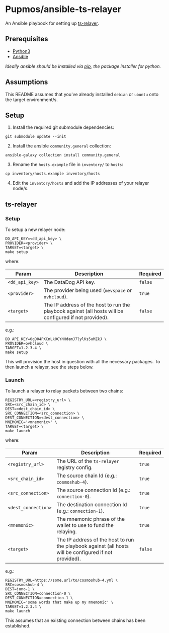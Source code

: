 # Pupmos/ansible-ts-relayer

An Ansible playbook for setting up [ts-relayer](https://github.com/confio/ts-relayer).

## Prerequisites

- [Python3](https://realpython.com/installing-python)
- [Ansible](https://docs.ansible.com/ansible/latest/installation_guide/intro_installation.html)

_Ideally ansible should be installed via [pip](https://pip.pypa.io/en/stable/), the package installer for python._

## Assumptions

This README assumes that you've already installed `debian` or `ubuntu` onto the target environment/s.

## Setup

1. Install the required git submodule dependencies:

```console
git submodule update --init
```

2. Install the ansible `community.general` collection:

```console
ansible-galaxy collection install community.general
```

3. Rename the `hosts.example` file in `inventory/` to `hosts`:

```console
cp inventory/hosts.example inventory/hosts
```

4. Edit the `inventory/hosts` and add the IP addresses of your relayer node/s.

## ts-relayer

### Setup

To setup a new relayer node:

```console
DD_API_KEY=<dd_api_key> \
PROVIDER=<provider> \
TARGET=<target> \
make setup
```

where:

| Param          | Description                                                                                            | Required |
|----------------|--------------------------------------------------------------------------------------------------------|----------|
| `<dd_api_key>` | The DataDog API key.                                                                                   | `false`  |
| `<provider>`   | The provider being used (`mevspace` or `ovhcloud`).                                                    | `true`   |
| `<target>`     | The IP address of the host to run the playbook against (all hosts will be configured if not provided). | `false`  |

e.g.:

```console
DD_API_KEY=0gD04PXCnLk0CYNHdamJ7lylKs5uMZkJ \
PROVIDER=ovhcloud \
TARGET=1.2.3.4 \
make setup
```

This will provision the host in question with all the necessary packages. To then launch a relayer, see the steps below.

### Launch

To launch a relayer to relay packets between two chains:

```console
REGISTRY_URL=<registry_url> \
SRC=<src_chain_id> \
DEST=<dest_chain_id> \
SRC_CONNECTION=<src_connection> \
DEST_CONNECTION=<dest_connection> \
MNEMONIC='<mnemonic>' \
TARGET=<target> \
make launch
```

where:

| Param               | Description                                                                                            | Required |
|---------------------|--------------------------------------------------------------------------------------------------------|----------|
| `<registry_url>`    | The URL of the `ts-relayer` registry config.                                                           | `true`   |
| `<src_chain_id>`    | The source chain Id (e.g.: `cosmoshub-4`).                                                             | `true`   |
| `<src_connection>`  | The source connection Id (e.g.: `connection-0`).                                                       | `true`   |
| `<dest_connection>` | The destination connection Id (e.g.: `connection-1`).                                                  | `true`   |
| `<mnemonic>`        | The mnemonic phrase of the wallet to use to fund the relaying.                                         | `true`   |
| `<target>`          | The IP address of the host to run the playbook against (all hosts will be configured if not provided). | `false`  |

e.g.:

```console
REGISTRY_URL=https://some.url/to/cosmoshub-4.yml \
SRC=cosmoshub-4 \
DEST=juno-1 \
SRC_CONNECTION=connection-0 \
DEST_CONNECTION=connection-1 \
MNEMONIC='some words that make up my mnemonic' \
TARGET=1.2.3.4 \
make launch
```

This assumes that an existing connection between chains has been established.
